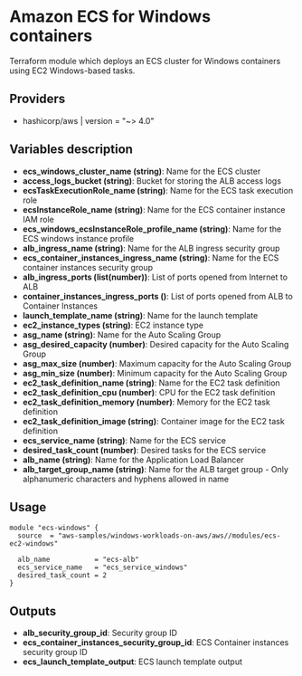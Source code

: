 # Amazon ECS for Windows containers

Terraform module which deploys an ECS cluster for Windows containers using EC2 Windows-based tasks. 

## Providers

- hashicorp/aws | version = "~> 4.0"

## Variables description
- **ecs_windows_cluster_name (string)**: Name for the ECS cluster
- **access_logs_bucket (string)**: Bucket for storing the ALB access logs
- **ecsTaskExecutionRole_name (string)**: Name for the ECS task execution role
- **ecsInstanceRole_name (string)**: Name for the ECS container instance IAM role
- **ecs_windows_ecsInstanceRole_profile_name (string)**: Name for the ECS windows instance profile
- **alb_ingress_name (string)**: Name for the ALB ingress security group
- **ecs_container_instances_ingress_name (string)**: Name for the ECS container instances security group
- **alb_ingress_ports (list(number))**: List of ports opened from Internet to ALB
- **container_instances_ingress_ports ()**: List of ports opened from ALB to Container Instances
- **launch_template_name (string)**: Name for the launch template
- **ec2_instance_types (string)**: EC2 instance type
- **asg_name (string)**: Name for the Auto Scaling Group
- **asg_desired_capacity (number)**: Desired capacity for the Auto Scaling Group
- **asg_max_size (number)**: Maximum capacity for the Auto Scaling Group
- **asg_min_size (number)**: Minimum capacity for the Auto Scaling Group
- **ec2_task_definition_name (string)**: Name for the EC2 task definition
- **ec2_task_definition_cpu (number)**: CPU for the EC2 task definition
- **ec2_task_definition_memory (number)**: Memory for the EC2 task definition
- **ec2_task_definition_image (string)**: Container image for the EC2 task definition
- **ecs_service_name (string)**: Name for the ECS service
- **desired_task_count (number)**: Desired tasks for the ECS service
- **alb_name (string)**: Name for the Application Load Balancer
- **alb_target_group_name (string)**: Name for the ALB target group - Only alphanumeric characters and hyphens allowed in name


## Usage

```hcl
module "ecs-windows" {
  source  = "aws-samples/windows-workloads-on-aws/aws//modules/ecs-ec2-windows"

  alb_name           = "ecs-alb"
  ecs_service_name   = "ecs_service_windows"
  desired_task_count = 2
}
```
## Outputs

- **alb_security_group_id**: Security group ID
- **ecs_container_instances_security_group_id**: ECS Container instances security group ID
- **ecs_launch_template_output**: ECS launch template output
